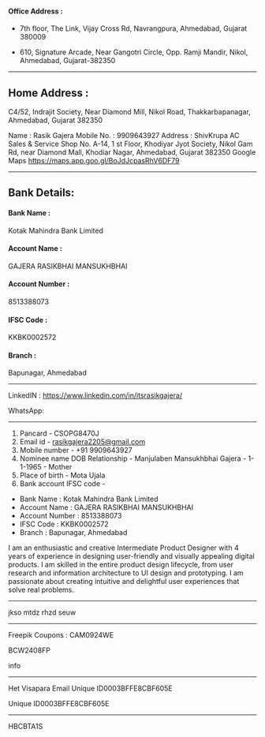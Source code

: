 
#### Office Address : 

- 7th floor, The Link, Vijay Cross Rd, Navrangpura, Ahmedabad, Gujarat 380009

- 610, Signature Arcade, Near Gangotri Circle, Opp. Ramji Mandir, Nikol, Ahmedabad, Gujarat-382350

---
## Home Address :

C4/52, Indrajit Society, Near Diamond Mill, Nikol Road, Thakkarbapanagar, Ahmedabad, Gujarat 382350

Name :  Rasik Gajera
Mobile No. : 9909643927
Address : ShivKrupa AC Sales & Service 
Shop No. A-14, 1 st Floor, Khodiyar Jyot Society, Nikol Gam Rd, near Diamond Mall, Khodiar Nagar, Ahmedabad, Gujarat 382350
Google Maps https://maps.app.goo.gl/BoJdJcpasRhV6DF79


---
## Bank Details:

#### Bank Name : 
Kotak Mahindra Bank Limited  
#### Account Name : 
GAJERA RASIKBHAI MANSUKHBHAI
#### Account Number : 
8513388073  
#### IFSC Code : 
KKBK0002572
#### Branch : 
Bapunagar, Ahmedabad

---

LinkedIN : https://www.linkedin.com/in/itsrasikgajera/

WhatsApp: 

---
1. Pancard - CSOPG8470J
2. Email id - rasikgajera2205@gmail.com
3. Mobile number - +91 9909643927
4. Nominee name DOB Relationship - Manjulaben Mansukhbhai Gajera - 1-1-1965 - Mother
5. Place of birth - Mota Ujala
6. Bank account IFSC code -
- Bank Name : Kotak Mahindra Bank Limited  
- Account Name : GAJERA RASIKBHAI MANSUKHBHAI  
- Account Number : 8513388073  
- IFSC Code : KKBK0002572  
- Branch : Bapunagar, Ahmedabad


I am an enthusiastic and creative Intermediate Product Designer with 4 years of experience in designing user-friendly and visually appealing digital products. I am skilled in the entire product design lifecycle, from user research and information architecture to UI design and prototyping. I am passionate about creating intuitive and delightful user experiences that solve real problems.


---

jkso mtdz rhzd seuw


---

Freepik Coupons : CAM0924WE

BCW2408FP

info


---
 Het Visapara Email
Unique ID0003BFFE8CBF605E

Unique ID0003BFFE8CBF605E


---

HBCBTA1S






